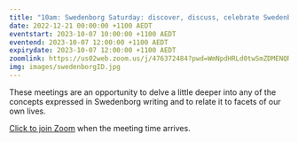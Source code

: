 ```yaml
---
title: "10am: Swedenborg Saturday: discover, discuss, celebrate Swedenborg's life and writings"
date: 2022-12-21 00:00:00 +1100 AEDT
eventstart: 2023-10-07 10:00:00 +1100 AEDT
eventend: 2023-10-07 12:00:00 +1100 AEDT
expirydate: 2023-10-07 12:00:00 +1100 AEDT
zoomlink: https://us02web.zoom.us/j/476372484?pwd=WmNpdHRLd0twSmZDMENQRit3aE8zZz09
img: images/swedenborgID.jpg
---
```


These meetings are an opportunity to delve a little deeper into any of the concepts expressed in Swedenborg writing and to relate it to facets of our own lives.

[Click to join Zoom](https://us02web.zoom.us/j/476372484?pwd=WmNpdHRLd0twSmZDMENQRit3aE8zZz09) when the meeting time arrives.